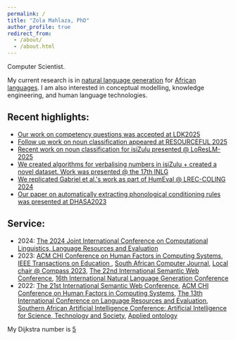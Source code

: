 ```yaml
---
permalink: /
title: "Zola Mahlaza, PhD"
author_profile: true
redirect_from: 
  - /about/
  - /about.html
---
```


Computer Scientist.

My current research is in [natural language generation](https://en.wikipedia.org/wiki/Natural_language_generation) for [African languages](https://en.wikipedia.org/wiki/Languages_of_Africa). I am also interested in conceptual modelling, knowledge engineering, and human language technologies.

## Recent highlights:

- [Our work on competency questions was accepted at LDK2025](https://2025.ldk-conf.org/accepted-papers/)
- [Follow up work on noun classification appeared at RESOURCEFUL 2025](https://aclanthology.org/2025.resourceful-1.23.pdf)
- [Recent work on noun classification for isiZulu presented @ LoResLM-2025](https://coling-2025-proceedings.s3.us-east-1.amazonaws.com/workshops/LoResLM-2025/pdf/2025.loreslm-1.27.pdf)
- [We created algorithms for verbalising numbers in isiZulu + created a novel dataset. Work was presented @ the 17th INLG](https://aclanthology.org/2024.inlg-main.21/)
- [We replicated Gabriel et al.'s work as part of HumEval @ LREC-COLING 2024](https://aclanthology.org/2024.humeval-1.26/)
- [Our paper on automatically extracting phonological conditioning rules was presented at DHASA2023](https://www.upjournals.up.ac.za/index.php/dhasa/article/view/5013)




## Service:

- 2024: [The 2024 Joint International Conference on Computational Linguistics, Language Resources and Evaluation](https://lrec-coling-2024.org/)
- 2023: [ACM CHI Conference on Human Factors in Computing Systems](https://chi2023.acm.org/), [IEEE Transactions on Education ](https://ieeexplore.ieee.org/xpl/RecentIssue.jsp?punumber=13), [South African Computer Journal](https://sacj.cs.uct.ac.za/), [Local chair @ Compass 2023](https://compass.acm.org/), [The 22nd International Semantic Web Conference](https://iswc2023.semanticweb.org/), [16th International Natural Language Generation Conference](https://inlg2023.github.io/)
- 2022: [The 21st International Semantic Web Conference](https://iswc2022.semanticweb.org/), [ACM CHI Conference on Human Factors in Computing Systems](https://chi2022.acm.org/), [The 13th International Conference on Language Resources and Evaluation](https://lrec2022.lrec-conf.org/en/), [Southern African Artificial Intelligence Conference: Artificial Intelligence for Science, Technology and Society](https://2021.sacair.org.za/), [Applied ontology](https://www.iospress.com/catalog/journals/applied-ontology)


My Dijkstra number is [5](https://www.csauthors.net/distance/zola-mahlaza/edsger-w-dijkstra)